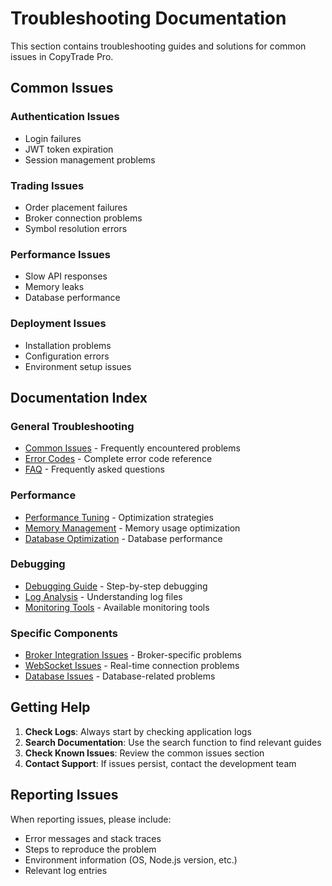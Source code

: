 # Troubleshooting Documentation

This section contains troubleshooting guides and solutions for common issues in CopyTrade Pro.

## Common Issues

### Authentication Issues
- Login failures
- JWT token expiration
- Session management problems

### Trading Issues
- Order placement failures
- Broker connection problems
- Symbol resolution errors

### Performance Issues
- Slow API responses
- Memory leaks
- Database performance

### Deployment Issues
- Installation problems
- Configuration errors
- Environment setup issues

## Documentation Index

### General Troubleshooting
- [Common Issues](./common-issues.md) - Frequently encountered problems
- [Error Codes](./error-codes.md) - Complete error code reference
- [FAQ](./faq.md) - Frequently asked questions

### Performance
- [Performance Tuning](./performance-tuning.md) - Optimization strategies
- [Memory Management](./memory-management.md) - Memory usage optimization
- [Database Optimization](./database-optimization.md) - Database performance

### Debugging
- [Debugging Guide](./debugging-guide.md) - Step-by-step debugging
- [Log Analysis](./log-analysis.md) - Understanding log files
- [Monitoring Tools](./monitoring-tools.md) - Available monitoring tools

### Specific Components
- [Broker Integration Issues](./broker-issues.md) - Broker-specific problems
- [WebSocket Issues](./websocket-issues.md) - Real-time connection problems
- [Database Issues](./database-issues.md) - Database-related problems

## Getting Help

1. **Check Logs**: Always start by checking application logs
2. **Search Documentation**: Use the search function to find relevant guides
3. **Check Known Issues**: Review the common issues section
4. **Contact Support**: If issues persist, contact the development team

## Reporting Issues

When reporting issues, please include:
- Error messages and stack traces
- Steps to reproduce the problem
- Environment information (OS, Node.js version, etc.)
- Relevant log entries